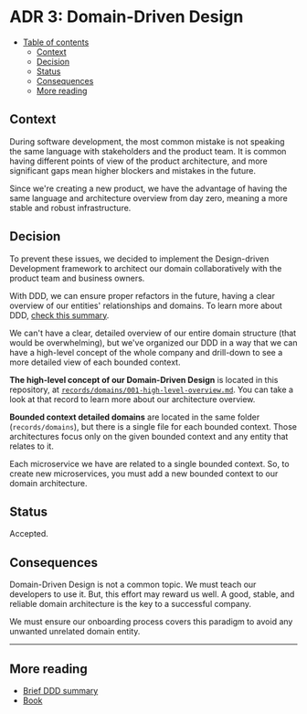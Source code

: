 # ADR 3: Domain-Driven Design

* [Table of contents](#)
  * [Context](#context)
  * [Decision](#decision)
  * [Status](#status)
  * [Consequences](#consequences)
  * [More reading](#more-reading)

## Context

During software development, the most common mistake is not speaking the same language with stakeholders and the product team. It is common having different points of view of the product architecture, and more significant gaps mean higher blockers and mistakes in the future.

Since we're creating a new product, we have the advantage of having the same language and architecture overview from day zero, meaning a more stable and robust infrastructure.

## Decision

To prevent these issues, we decided to implement the Design-driven Development framework to architect our domain collaboratively with the product team and business owners.

With DDD, we can ensure proper refactors in the future, having a clear overview of our entities' relationships and domains. To learn more about DDD, [check this summary](https://medium.com/@ruxijitianu/summary-of-the-domain-driven-design-concepts-9dd1a6f90091).

We can't have a clear, detailed overview of our entire domain structure (that would be overwhelming), but we've organized our DDD in a way that we can have a high-level concept of the whole company and drill-down to see a more detailed view of each bounded context.

**The high-level concept of our Domain-Driven Design** is located in this repository, at [`records/domains/001-high-level-overview.md`](../domains/001-high-level-overview.md). You can take a look at that record to learn more about our architecture overview.

**Bounded context detailed domains** are located in the same folder (`records/domains`), but there is a single file for each bounded context. Those architectures focus only on the given bounded context and any entity that relates to it.

Each microservice we have are related to a single bounded context. So, to create new microservices, you must add a new bounded context to our domain architecture.

## Status

Accepted.

## Consequences

Domain-Driven Design is not a common topic. We must teach our developers to use it. But, this effort may reward us well. A good, stable, and reliable domain architecture is the key to a successful company.

We must ensure our onboarding process covers this paradigm to avoid any unwanted unrelated domain entity.

---

## More reading

* [Brief DDD summary](https://medium.com/@ruxijitianu/summary-of-the-domain-driven-design-concepts-9dd1a6f90091) 
* [Book](https://www.amazon.com.br/Domain-Driven-Design-Tackling-Complexity-Software/dp/0321125215/ref=asc_df_0321125215/?tag=googleshopp00-20&linkCode=df0&hvadid=379735814613&hvpos=&hvnetw=g&hvrand=12360278098423015108&hvpone=&hvptwo=&hvqmt=&hvdev=c&hvdvcmdl=&hvlocint=&hvlocphy=1001751&hvtargid=pla-449269547899&psc=1)
